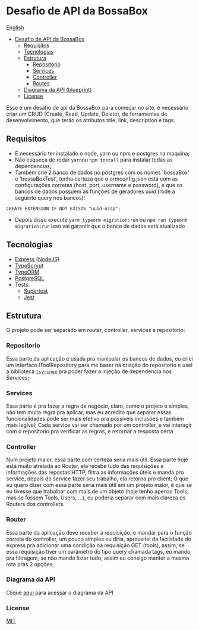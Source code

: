 # Desafio de API da BossaBox

[English](https://github.com/Matan18/bossaBoxAPIChallenge/blob/master/README.md)
  - [Desafio de API da BossaBox](#Desafio)
    - [Requisitos](#requisitos)
    - [Tecnologias](#tecnologias)
    - [Estrutura](#estrutura)
      - [Repositorio](#repositorio)
      - [Services](#services)
      - [Controller](#controller)
      - [Routes](#routes)
    - [Diagrama da API (blueprint)](https://github.com/Matan18/bossaBoxAPIChallenge/blob/master/apiblueprint.pt.md)
     - [License](#license)


Esse é um desafio de api da BossaBox para começar no site, é necessário criar um CRUD (Create, Read, Update, Delete), de ferramentas de desenvolvimento, que terão os atributos title, link, description e tags.

## Requisitos

* É necessário ter instalado o node, yarn ou npm e postgres na maquina;
* Não esqueça de rodar `yarn`ou `npm install` para instalar todas as dependencias;
* Também crie 2 banco de dados no postgres com os nomes 'bossaBox' e 'bossaBoxTest', tenha certeza que o ormconfig.json está com as configurações corretas (host, port, username e password), e que os bancos de dados possuem as funções de geradores uuid (rode a seguinte query nos bancos):
```
CREATE EXTENSION IF NOT EXISTS "uuid-ossp";
```
* Depois disso execute `yarn typeorm migration:run` ou `npm run typeorm migration:run` isso vai garantir que o banco de dados está atualizado

## Tecnologias
* [Express (NodeJS)](https://github.com/expressjs/express)
* [TypeScrypt](https://github.com/Microsoft/TypeScript)
* [TypeORM](https://typeorm.io/#/)
* [PostgreSQL](https://www.postgresql.org/docs/)
* Tests:
  * [Supertest](https://github.com/visionmedia/supertest)
  * [Jest](https://jestjs.io/docs/en/getting-started)

## Estrutura

O projeto pode ser separado em router, controller, services e repositorio:

### Repositorio

Essa parte da aplicação é usada pra manipular os bancos de dados, eu criei um interface IToolRepository para me baser na criação do repositorio e usei a biblioteca [`tsyringe`](https://github.com/microsoft/tsyringe) pra poder fazer a injeção de dependencia nos Services;

### Services

Essa parte é pra fazer a regra de negócio, claro, como o projeto é simples, não tem muita regra pra aplicar, mas eu acredito que separar essas funcionalidades pode ser mais efetivo pra possíveis inclusões e também mais legível;
Cada service vai ser chamado por um controller, e vai interagir com o repositorio pra verificar as regras, e retornar a resposta certa

### Controller

Num projeto maior, essa parte com certeza seria mais útil.
Essa parte hoje está muito atrelada ao Router, ela recebe tudo das requisições e informações das repostas HTTP, filtra as informações úteis e manda pro service, depois do service fazer seu trabalho, ela retorna pro client;
O que eu quero dizer com essa parte seria mais útil em um projeto maior, é que se eu tivesse que trabalhar com mais de um objeto (hoje tenho apenas Tools, mas se fossem Tools, Users, ...), eu poderia separar com mais clareza os Routers dos controllers.

### Router

Essa parte da aplicação deve receber a requisição, e mandar para o função correta do controller, um pouco simples eu diria, aproveitei da facilidade do express pra adicionar uma condição na requisição GET (tools), assim, se essa requisição tiver um parâmetro do tipo query chamada tags, eu mando pra filtragem, se não mando listar tudo, assim eu consigo manter a mesma rota pras 2 opções;

### Diagrama da API

Clique [aqui](https://github.com/Matan18/bossaBoxAPIChallenge/blob/master/apiblueprint.pt.md) para acessar o diagrama da API

### License

[MIT](LICENSE)
